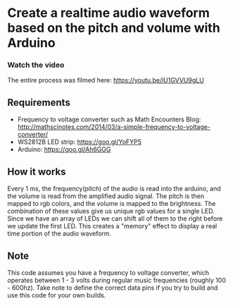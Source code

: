 
# Create a realtime audio waveform based on the pitch and volume with Arduino
### Watch the video
The entire process was filmed here: https://youtu.be/lU1GVVU9gLU

## Requirements
- Frequency to voltage converter such as Math Encounters Blog: http://mathscinotes.com/2014/03/a-simple-frequency-to-voltage-converter/
- WS2812B LED strip: https://goo.gl/YoFYP5
- Arduino: https://goo.gl/Ah6GGG

## How it works

Every 1 ms, the frequency(pitch) of the audio is read into the arduino, and the volume is read from the amplified audio signal.
The pitch is then mapped to rgb colors, and the volume is mapped to the brightness. The combination of these values give us unique rgb
values for a single LED. Since we have an array of LEDs we can shift all of them to the right before we update the first LED.
This creates a "memory" effect to display a real time portion of the audio waveform. 

## Note
This code assumes you have a frequency to voltage converter, which operates between 1 - 3 volts during regular music frequencies (roughly 
100 - 600hz). Take note to define the correct data pins if you try to build and use this code for your own builds.
